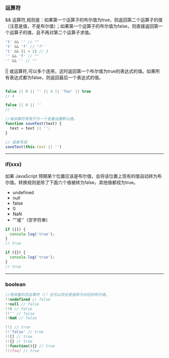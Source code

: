 ### 运算符

&& 运算符,规则是：如果第一个运算子的布尔值为true，则返回第二个运算子的值（注意是值，不是布尔值）；如果第一个运算子的布尔值为false，则直接返回第一个运算子的值，且不再对第二个运算子求值。
```javascript
't' && '' // ""
't' && 'f' // "f"
't' && (1 + 2) // 3
'' && 'f' // ""
'' && '' // ""
```

|| 或运算符,可以多个连用，这时返回第一个布尔值为true的表达式的值。如果所有表达式都为false，则返回最后一个表达式的值。
```javascript

false || 0 || '' || 4 || 'foo' || true
// 4

false || 0 || ''
// ''

//或运算符常用于为一个变量设置默认值。
function saveText(text) {
  text = text || '';
}

// 或者写成
saveText(this.text || '')


```



----------------------------------------------------------
### if(xxx)
如果 JavaScript 预期某个位置应该是布尔值，会将该位置上现有的值自动转为布尔值。转换规则是除了下面六个值被转为false，其他值都视为true。
- undefined
- null
- false
- 0
- NaN
- ""或''（空字符串）

```javascript
if ([]) {
  console.log('true');
}
// true

if ({}) {
  console.log('true');
}
// true
```



----------------------------------------------------------
### boolean
```javascript
//用双重的否运算符（!）也可以将任意值转为对应的布尔值。
!!undefined // false
!!null // false
!!0 // false
!!'' // false
!!NaN // false

!!1 // true
!!'false' // true
!![] // true
!!{} // true
!!function(){} // true
!!/foo/ // true


```
